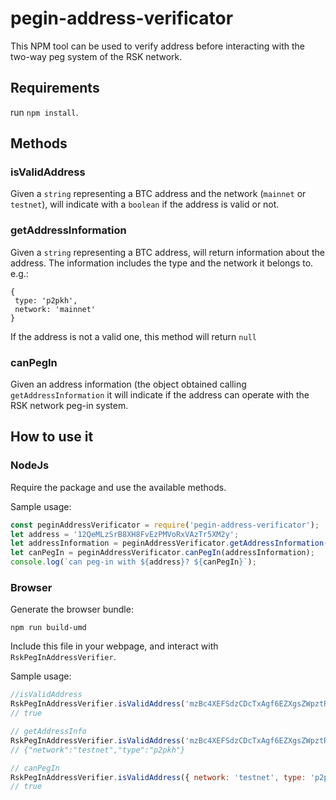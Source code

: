 # pegin-address-verificator

This NPM tool can be used to verify address before interacting with the two-way peg system of the RSK network.

## Requirements

run `npm install`.

## Methods

### isValidAddress
Given a `string` representing a BTC address and the network (`mainnet` or `testnet`), will indicate with a `boolean` if the address is valid or not.

### getAddressInformation
Given a `string` representing a BTC address, will return information about the address. The information includes the type and the network it belongs to. e.g.:
```
{
 type: 'p2pkh',
 network: 'mainnet'
}
```
If the address is not a valid one, this method will return `null`
### canPegIn
Given an address information (the object obtained calling `getAddressInformation` it will indicate if the address can operate with the RSK network peg-in system.

## How to use it

### NodeJs

Require the package and use the available methods.

Sample usage:

```javascript
const peginAddressVerificator = require('pegin-address-verificator');
let address = '12QeMLzSrB8XH8FvEzPMVoRxVAzTr5XM2y';
let addressInformation = peginAddressVerificator.getAddressInformation(address);
let canPegIn = peginAddressVerificator.canPegIn(addressInformation);
console.log(`can peg-in with ${address}? ${canPegIn}`);
```

### Browser

Generate the browser bundle:

```shell
npm run build-umd
```

Include this file in your webpage, and interact with `RskPegInAddressVerifier`.

Sample usage:

```javascript
//isValidAddress
RskPegInAddressVerifier.isValidAddress('mzBc4XEFSdzCDcTxAgf6EZXgsZWpztRhef', 'testnet');
// true

// getAddressInfo
RskPegInAddressVerifier.isValidAddress('mzBc4XEFSdzCDcTxAgf6EZXgsZWpztRhef');
// {"network":"testnet","type":"p2pkh"}

// canPegIn
RskPegInAddressVerifier.isValidAddress({ network: 'testnet', type: 'p2pkh' });
// true
```
